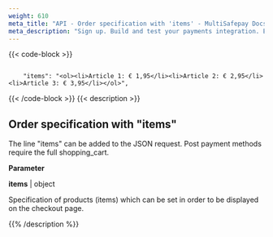 ```yaml
---
weight: 610
meta_title: "API - Order specification with 'items' - MultiSafepay Docs"
meta_description: "Sign up. Build and test your payments integration. Explore our products and services. Use our API Reference, SDKs, and wrappers. Get support."
---
```


{{< code-block >}}
```shell 

    "items": "<ol><li>Article 1: € 1,95</li><li>Article 2: € 2,95</li><li>Article 3: € 3,95</li></ol>",

 ```
{{< /code-block >}}
{{< description >}}

## Order specification with "items"

The line "items" can be added to the JSON request. Post payment methods require the full shopping_cart.

**Parameter**

__items__ | object

Specification of products (items) which can be set in order to be displayed on the checkout page.                

{{% /description %}}